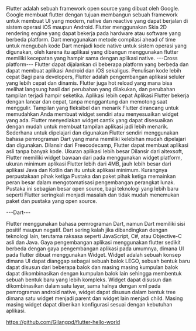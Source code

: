 Flutter adalah sebuah framework open source yang dibuat oleh Google. Google membuat flutter dengan tujuan membangun sebuah framework untuk membuat UI yang modern, native dan reactive yang dapat berjalan di sistem operasi iOS maupun Android. Flutter menggunakan Skia 2D rendering engine yang dapat bekerja pada hardware atau software yang berbeda platform. Dart menggunakan metode compilasi ahead of time untuk mengubah kode Dart menjadi kode native untuk sistem operasi yang digunakan, oleh karena itu aplikasi yang dibangun menggunakan flutter memiliki kecepatan yang hampir sama dengan aplikasi native.
---Cross platform---
Flutter dapat dijalankan di beberapa platform yang berbeda dan dapat membuat aplikasi Android dan iOS sekaligus.
Penulisan kode lebih cepat
Bagi para developers, Flutter adalah pengembangan aplikasi seluler yang lebih cepat dan dinamis. Flutter juga hot reload yang mana bisa melihat langsung hasil dari perubahan yang dilakukan, dan perubahan tampilan terjadi hampir seketika.
Aplikasi lebih cepat
Aplikasi Flutter bekerja dengan lancar dan cepat, tanpa menggantung dan memotong saat menggulir.
Tampilan yang fleksibel dan menarik
Flutter dirancang untuk memudahkan Anda membuat widget sendiri atau menyesuaikan widget yang ada. Flutter menyediakan widget cantik yang dapat disesuaikan dengan mudah untuk membuat tampilan aplikasi jadi lebih menarik.
Sederhana untuk dipelajari dan digunakan
Flutter sendiri menggunakan bahasa pemrograman Dart yang mana memiliki kelebihan mudah dipelajari dan digunakan. Dilansir dari Freecodecamp, Flutter dapat membuat aplikasi asli tanpa banyak kode.
Ukuran aplikasi lebih besar
Dilansir dari altexsoft, Flutter memiliki widget bawaan dari pada menggunakan widget platform, ukuran minimum aplikasi Flutter lebih dari 4MB, jauh lebih besar dari aplikasi Java dan Kotlin dan itu untuk aplikasi minimum.
Kurangnya perpustakaan pihak ketiga
Pustaka dan paket pihak ketiga memainkan peran besar dalam mengotomatisasi pengembangan perangkat lunak. Pustaka ini sebagian besar open source, bagi teknologi yang lebih baru seperti Flutter seringkali menjadi masalah dan tidak mudah menemukan paket dan pustaka yang open source.

---Dart---

Flutter menggunakan bahasa pemrograman Dart, namun Dart memiliki sisi positif maupun negatif. Dart sering kalah jika dibandingkan dengan teknologi lain, terutama raksasa seperti JavaScript, C#, atau Objective-C asli dan Java.
Gaya pengembangan aplikasi menggunakan flutter sedikit berbeda dengan gaya pengembangan aplikasi pada umumnya, dimana UI pada flutter dibuat menggunakan Widget. Widget adalah sebuah konsep dimana UI dapat dianggap sebagai sebuah balok LEGO, sebuah bentuk baru dapat disusun dari beberapa balok dan masing masing kumpulan balok dapat dikombinasikan dengan kumpulan balok lain sehingga membentuk sebuah bentuk baru yang lebih kompleks.
Widget dapat disusun dan dikombinasikan dalam satu layar, sama halnya dengan xml pada pemrograman android native, widget dapat disusun dalam bentuk tree dimana satu widget menjadi parent dan widget lain menjadi child. Masing masing widget dapat diberikan konfigurasi sesuai dengan kebutuhan aplikasi.

https://github.com/Gilangpd/flutter-hello-world